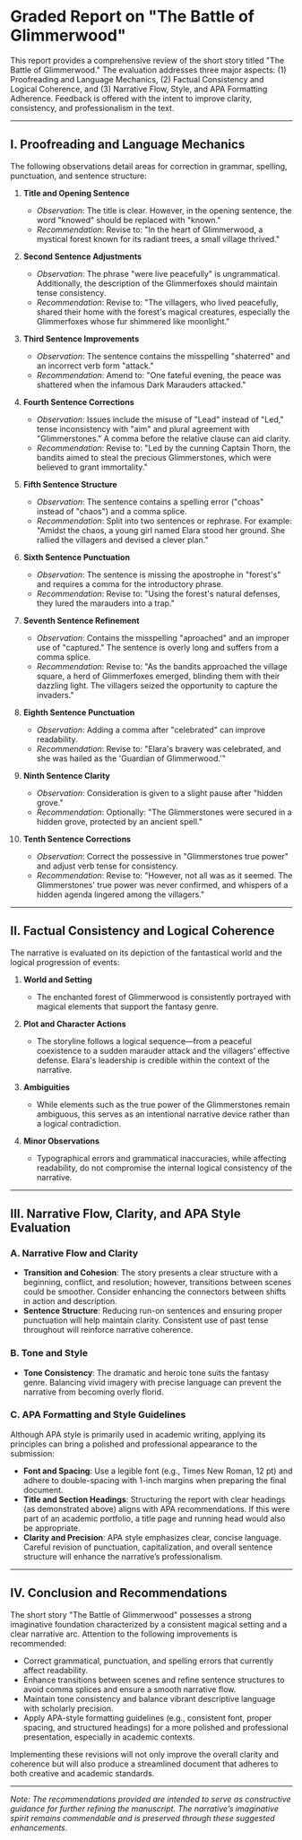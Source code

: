 # Graded Report on "The Battle of Glimmerwood"

This report provides a comprehensive review of the short story titled "The Battle of Glimmerwood." The evaluation addresses three major aspects: (1) Proofreading and Language Mechanics, (2) Factual Consistency and Logical Coherence, and (3) Narrative Flow, Style, and APA Formatting Adherence. Feedback is offered with the intent to improve clarity, consistency, and professionalism in the text.

---

## I. Proofreading and Language Mechanics

The following observations detail areas for correction in grammar, spelling, punctuation, and sentence structure:

1. **Title and Opening Sentence**
   - *Observation*: The title is clear. However, in the opening sentence, the word "knowed" should be replaced with "known."
   - *Recommendation*: Revise to: "In the heart of Glimmerwood, a mystical forest known for its radiant trees, a small village thrived."

2. **Second Sentence Adjustments**
   - *Observation*: The phrase "were live peacefully" is ungrammatical. Additionally, the description of the Glimmerfoxes should maintain tense consistency.
   - *Recommendation*: Revise to: "The villagers, who lived peacefully, shared their home with the forest's magical creatures, especially the Glimmerfoxes whose fur shimmered like moonlight."

3. **Third Sentence Improvements**
   - *Observation*: The sentence contains the misspelling "shaterred" and an incorrect verb form "attack."
   - *Recommendation*: Amend to: "One fateful evening, the peace was shattered when the infamous Dark Marauders attacked."

4. **Fourth Sentence Corrections**
   - *Observation*: Issues include the misuse of "Lead" instead of "Led," tense inconsistency with "aim" and plural agreement with "Glimmerstones." A comma before the relative clause can aid clarity.
   - *Recommendation*: Revise to: "Led by the cunning Captain Thorn, the bandits aimed to steal the precious Glimmerstones, which were believed to grant immortality."

5. **Fifth Sentence Structure**
   - *Observation*: The sentence contains a spelling error ("choas" instead of "chaos") and a comma splice.
   - *Recommendation*: Split into two sentences or rephrase. For example: "Amidst the chaos, a young girl named Elara stood her ground. She rallied the villagers and devised a clever plan."

6. **Sixth Sentence Punctuation**
   - *Observation*: The sentence is missing the apostrophe in "forest's" and requires a comma for the introductory phrase.
   - *Recommendation*: Revise to: "Using the forest's natural defenses, they lured the marauders into a trap."

7. **Seventh Sentence Refinement**
   - *Observation*: Contains the misspelling "aproached" and an improper use of "captured." The sentence is overly long and suffers from a comma splice.
   - *Recommendation*: Revise to: "As the bandits approached the village square, a herd of Glimmerfoxes emerged, blinding them with their dazzling light. The villagers seized the opportunity to capture the invaders."

8. **Eighth Sentence Punctuation**
   - *Observation*: Adding a comma after "celebrated" can improve readability.
   - *Recommendation*: Revise to: "Elara's bravery was celebrated, and she was hailed as the 'Guardian of Glimmerwood.'"

9. **Ninth Sentence Clarity**
   - *Observation*: Consideration is given to a slight pause after "hidden grove."
   - *Recommendation*: Optionally: "The Glimmerstones were secured in a hidden grove, protected by an ancient spell."

10. **Tenth Sentence Corrections**
    - *Observation*: Correct the possessive in "Glimmerstones true power" and adjust verb tense for consistency.
    - *Recommendation*: Revise to: "However, not all was as it seemed. The Glimmerstones' true power was never confirmed, and whispers of a hidden agenda lingered among the villagers."

---

## II. Factual Consistency and Logical Coherence

The narrative is evaluated on its depiction of the fantastical world and the logical progression of events:

1. **World and Setting**
   - The enchanted forest of Glimmerwood is consistently portrayed with magical elements that support the fantasy genre.

2. **Plot and Character Actions**
   - The storyline follows a logical sequence—from a peaceful coexistence to a sudden marauder attack and the villagers’ effective defense. Elara's leadership is credible within the context of the narrative.

3. **Ambiguities**
   - While elements such as the true power of the Glimmerstones remain ambiguous, this serves as an intentional narrative device rather than a logical contradiction.

4. **Minor Observations**
   - Typographical errors and grammatical inaccuracies, while affecting readability, do not compromise the internal logical consistency of the narrative.

---

## III. Narrative Flow, Clarity, and APA Style Evaluation

### A. Narrative Flow and Clarity

- **Transition and Cohesion**: The story presents a clear structure with a beginning, conflict, and resolution; however, transitions between scenes could be smoother. Consider enhancing the connectors between shifts in action and description.
- **Sentence Structure**: Reducing run-on sentences and ensuring proper punctuation will help maintain clarity. Consistent use of past tense throughout will reinforce narrative coherence.

### B. Tone and Style

- **Tone Consistency**: The dramatic and heroic tone suits the fantasy genre. Balancing vivid imagery with precise language can prevent the narrative from becoming overly florid.

### C. APA Formatting and Style Guidelines

Although APA style is primarily used in academic writing, applying its principles can bring a polished and professional appearance to the submission:

- **Font and Spacing**: Use a legible font (e.g., Times New Roman, 12 pt) and adhere to double-spacing with 1-inch margins when preparing the final document.
- **Title and Section Headings**: Structuring the report with clear headings (as demonstrated above) aligns with APA recommendations. If this were part of an academic portfolio, a title page and running head would also be appropriate.
- **Clarity and Precision**: APA style emphasizes clear, concise language. Careful revision of punctuation, capitalization, and overall sentence structure will enhance the narrative’s professionalism.

---

## IV. Conclusion and Recommendations

The short story "The Battle of Glimmerwood" possesses a strong imaginative foundation characterized by a consistent magical setting and a clear narrative arc. Attention to the following improvements is recommended:

- Correct grammatical, punctuation, and spelling errors that currently affect readability.
- Enhance transitions between scenes and refine sentence structures to avoid comma splices and ensure a smooth narrative flow.
- Maintain tone consistency and balance vibrant descriptive language with scholarly precision.
- Apply APA-style formatting guidelines (e.g., consistent font, proper spacing, and structured headings) for a more polished and professional presentation, especially in academic contexts.

Implementing these revisions will not only improve the overall clarity and coherence but will also produce a streamlined document that adheres to both creative and academic standards.

---

*Note: The recommendations provided are intended to serve as constructive guidance for further refining the manuscript. The narrative’s imaginative spirit remains commendable and is preserved through these suggested enhancements.*
